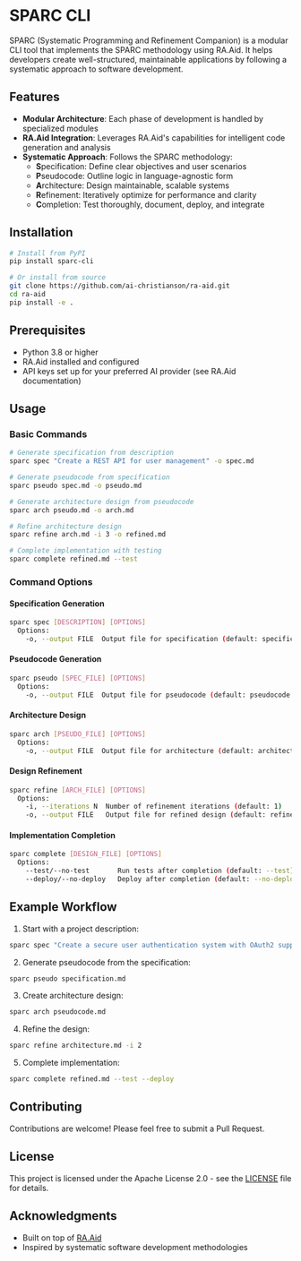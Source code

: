 # SPARC CLI

SPARC (Systematic Programming and Refinement Companion) is a modular CLI tool that implements the SPARC methodology using RA.Aid. It helps developers create well-structured, maintainable applications by following a systematic approach to software development.

## Features

- **Modular Architecture**: Each phase of development is handled by specialized modules
- **RA.Aid Integration**: Leverages RA.Aid's capabilities for intelligent code generation and analysis
- **Systematic Approach**: Follows the SPARC methodology:
  - **S**pecification: Define clear objectives and user scenarios
  - **P**seudocode: Outline logic in language-agnostic form
  - **A**rchitecture: Design maintainable, scalable systems
  - **R**efinement: Iteratively optimize for performance and clarity
  - **C**ompletion: Test thoroughly, document, deploy, and integrate

## Installation

```bash
# Install from PyPI
pip install sparc-cli

# Or install from source
git clone https://github.com/ai-christianson/ra-aid.git
cd ra-aid
pip install -e .
```

## Prerequisites

- Python 3.8 or higher
- RA.Aid installed and configured
- API keys set up for your preferred AI provider (see RA.Aid documentation)

## Usage

### Basic Commands

```bash
# Generate specification from description
sparc spec "Create a REST API for user management" -o spec.md

# Generate pseudocode from specification
sparc pseudo spec.md -o pseudo.md

# Generate architecture design from pseudocode
sparc arch pseudo.md -o arch.md

# Refine architecture design
sparc refine arch.md -i 3 -o refined.md

# Complete implementation with testing
sparc complete refined.md --test
```

### Command Options

#### Specification Generation
```bash
sparc spec [DESCRIPTION] [OPTIONS]
  Options:
    -o, --output FILE  Output file for specification (default: specification.md)
```

#### Pseudocode Generation
```bash
sparc pseudo [SPEC_FILE] [OPTIONS]
  Options:
    -o, --output FILE  Output file for pseudocode (default: pseudocode.md)
```

#### Architecture Design
```bash
sparc arch [PSEUDO_FILE] [OPTIONS]
  Options:
    -o, --output FILE  Output file for architecture (default: architecture.md)
```

#### Design Refinement
```bash
sparc refine [ARCH_FILE] [OPTIONS]
  Options:
    -i, --iterations N  Number of refinement iterations (default: 1)
    -o, --output FILE   Output file for refined design (default: refined.md)
```

#### Implementation Completion
```bash
sparc complete [DESIGN_FILE] [OPTIONS]
  Options:
    --test/--no-test       Run tests after completion (default: --test)
    --deploy/--no-deploy   Deploy after completion (default: --no-deploy)
```

## Example Workflow

1. Start with a project description:
```bash
sparc spec "Create a secure user authentication system with OAuth2 support"
```

2. Generate pseudocode from the specification:
```bash
sparc pseudo specification.md
```

3. Create architecture design:
```bash
sparc arch pseudocode.md
```

4. Refine the design:
```bash
sparc refine architecture.md -i 2
```

5. Complete implementation:
```bash
sparc complete refined.md --test --deploy
```

## Contributing

Contributions are welcome! Please feel free to submit a Pull Request.

## License

This project is licensed under the Apache License 2.0 - see the [LICENSE](../LICENSE) file for details.

## Acknowledgments

- Built on top of [RA.Aid](https://github.com/ai-christianson/ra-aid)
- Inspired by systematic software development methodologies